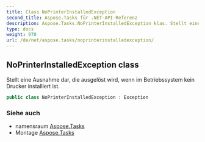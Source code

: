 ```yaml
---
title: Class NoPrinterInstalledException
second_title: Aspose.Tasks für .NET-API-Referenz
description: Aspose.Tasks.NoPrinterInstalledException klas. Stellt eine Ausnahme dar die ausgelöst wird wenn im Betriebssystem kein Drucker installiert ist.
type: docs
weight: 970
url: /de/net/aspose.tasks/noprinterinstalledexception/
---
```

## NoPrinterInstalledException class

Stellt eine Ausnahme dar, die ausgelöst wird, wenn im Betriebssystem kein Drucker installiert ist.

```csharp
public class NoPrinterInstalledException : Exception
```

### Siehe auch

* namensraum [Aspose.Tasks](../../aspose.tasks/)
* Montage [Aspose.Tasks](../../)


